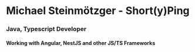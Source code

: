 # Michael Steinmötzger - Short(y)Ping

### Java, Typescript Developer
#### Working with Angular, NestJS and other JS/TS Frameworks
